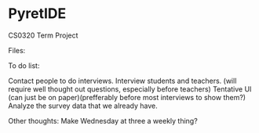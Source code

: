 PyretIDE
========

CS0320 Term Project

Files:


To do list:

Contact people to do interviews.
Interview students and teachers. (will require well thought out questions, especially before teachers)
Tentative UI  (can just be on paper)(prefferably before most interviews to show them?)
Analyze the survey data that we already have.



Other thoughts:
Make Wednesday at three a weekly thing?


